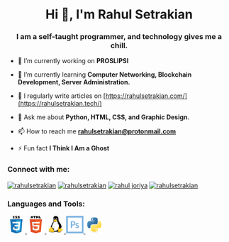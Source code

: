 <h1 align="center">Hi 👋, I'm Rahul Setrakian</h1>
<h3 align="center">I am a self-taught programmer, and technology gives me a chill.</h3>

- 🔭 I’m currently working on **PROSLIPSI**

- 🌱 I’m currently learning **Computer Networking, Blockchain Development, Server Administration.**

- 📝 I regularly write articles on [https://rahulsetrakian.com/](https://rahulsetrakian.tech/)

- 💬 Ask me about **Python, HTML, CSS, and Graphic Design.**

- 📫 How to reach me **rahulsetrakian@protonmail.com**

- ⚡ Fun fact **I Think I Am a Ghost**

<h3 align="left">Connect with me:</h3>
<p align="left">
<a href="https://dev.to/rahulsetrakian" target="blank"><img align="center" src="https://cdn.jsdelivr.net/npm/simple-icons@3.0.1/icons/dev-dot-to.svg" alt="rahulsetrakian" height="30" width="40" /></a>
<a href="https://linkedin.com/in/rahulsetrakian" target="blank"><img align="center" src="https://raw.githubusercontent.com/rahuldkjain/github-profile-readme-generator/master/src/images/icons/Social/linked-in-alt.svg" alt="rahulsetrakian" height="30" width="40" /></a>
<a href="https://stackoverflow.com/users/rahul joriya" target="blank"><img align="center" src="https://raw.githubusercontent.com/rahuldkjain/github-profile-readme-generator/master/src/images/icons/Social/stack-overflow.svg" alt="rahul joriya" height="30" width="40" /></a>
<a href="https://codesandbox.com/rahulsetrakian" target="blank"><img align="center" src="https://cdn.jsdelivr.net/npm/simple-icons@3.0.1/icons/codesandbox.svg" alt="rahulsetrakian" height="30" width="40" /></a>
</p>

<h3 align="left">Languages and Tools:</h3>
<p align="left"> <a href="https://www.w3schools.com/css/" target="_blank"> <img src="https://raw.githubusercontent.com/devicons/devicon/master/icons/css3/css3-original-wordmark.svg" alt="css3" width="40" height="40"/> </a> <a href="https://www.w3.org/html/" target="_blank"> <img src="https://raw.githubusercontent.com/devicons/devicon/master/icons/html5/html5-original-wordmark.svg" alt="html5" width="40" height="40"/> </a> <a href="https://www.linux.org/" target="_blank"> <img src="https://raw.githubusercontent.com/devicons/devicon/master/icons/linux/linux-original.svg" alt="linux" width="40" height="40"/> </a> <a href="https://www.photoshop.com/en" target="_blank"> <img src="https://raw.githubusercontent.com/devicons/devicon/master/icons/photoshop/photoshop-line.svg" alt="photoshop" width="40" height="40"/> </a> <a href="https://www.python.org" target="_blank"> <img src="https://raw.githubusercontent.com/devicons/devicon/master/icons/python/python-original.svg" alt="python" width="40" height="40"/> </a> </p>
